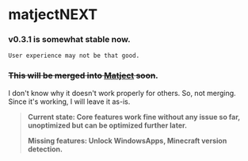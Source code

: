 # matjectNEXT

### v0.3.1 is somewhat stable now.

```
User experience may not be that good.
```

### ~~This will be merged into [Matject](https://github.com/faizul726/matject) soon~~.
I don't know why it doesn't work properly for others. So, not merging.  
Since it's working, I will leave it as-is.

> **Current state: Core features work fine without any issue so far, unoptimized but can be optimized further later.**
> 
> **Missing features: Unlock WindowsApps, Minecraft version detection.**
